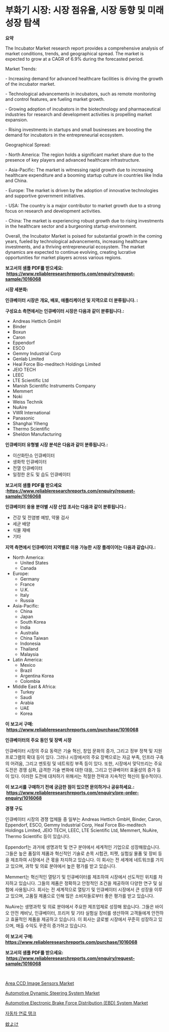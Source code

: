 <p><h1>부화기 시장: 시장 점유율, 시장 동향 및 미래 성장 탐색</h1></p><p><strong>요약</strong></p>
<p><p>The Incubator Market research report provides a comprehensive analysis of market conditions, trends, and geographical spread. The market is expected to grow at a CAGR of 6.9% during the forecasted period.</p><p>Market Trends:</p><p>- Increasing demand for advanced healthcare facilities is driving the growth of the incubator market.</p><p>- Technological advancements in incubators, such as remote monitoring and control features, are fueling market growth.</p><p>- Growing adoption of incubators in the biotechnology and pharmaceutical industries for research and development activities is propelling market expansion.</p><p>- Rising investments in startups and small businesses are boosting the demand for incubators in the entrepreneurial ecosystem.</p><p>Geographical Spread:</p><p>- North America: The region holds a significant market share due to the presence of key players and advanced healthcare infrastructure.</p><p>- Asia-Pacific: The market is witnessing rapid growth due to increasing healthcare expenditure and a booming startup culture in countries like India and China.</p><p>- Europe: The market is driven by the adoption of innovative technologies and supportive government initiatives.</p><p>- USA: The country is a major contributor to market growth due to a strong focus on research and development activities.</p><p>- China: The market is experiencing robust growth due to rising investments in the healthcare sector and a burgeoning startup environment.</p><p>Overall, the Incubator Market is poised for substantial growth in the coming years, fueled by technological advancements, increasing healthcare investments, and a thriving entrepreneurial ecosystem. The market dynamics are expected to continue evolving, creating lucrative opportunities for market players across various regions.</p></p>
<p><strong>보고서의 샘플 PDF를 받으세요: &nbsp;<a href="https://www.reliableresearchreports.com/enquiry/request-sample/1016068">https://www.reliableresearchreports.com/enquiry/request-sample/1016068</a></strong></p>
<p><strong>시장 세분화:</strong></p>
<p><strong> 인큐베이터 시장은 개요, 배포, 애플리케이션 및 지역으로 더 분류됩니다. :</strong></p>
<p><strong>구성요소 측면에서는 인큐베이터 시장은 다음과 같이 분류됩니다.:</strong></p>
<p><ul><li>Andreas Hettich GmbH</li><li>Binder</li><li>Boxun</li><li>Caron</li><li>Eppendorf</li><li>ESCO</li><li>Gemmy Industrial Corp</li><li>Genlab Limited</li><li>Heal Force Bio-meditech Holdings Limited</li><li>JEIO TECH</li><li>LEEC</li><li>LTE Scientific Ltd</li><li>Manish Scientific Instruments Company</li><li>Memmert</li><li>Noki</li><li>Weiss Technik</li><li>NuAire</li><li>VWR International</li><li>Panasonic</li><li>Shanghai Yiheng</li><li>Thermo Scientific</li><li>Sheldon Manufacturing</li></ul></p>
<p><strong> 인큐베이터 유형별 시장 분석은 다음과 같이 분류됩니다.:</strong></p>
<p><ul><li>이산화탄소 인큐베이터</li><li>생화학 인큐베이터</li><li>전열 인큐베이터</li><li>일정한 온도 및 습도 인큐베이터</li></ul></p>
<p><strong>보고서의 샘플 PDF를 받으세요 :<a href="https://www.reliableresearchreports.com/enquiry/request-sample/1016068">https://www.reliableresearchreports.com/enquiry/request-sample/1016068</a></strong></p>
<p><strong> 인큐베이터 응용 분야별 시장 산업 조사는 다음과 같이 분류됩니다.:</strong></p>
<p><ul><li>건강 및 전염병 예방, 약물 검사</li><li>세균 배양</li><li>식물 재배</li><li>기타</li></ul></p>
<p><strong>지역 측면에서 인큐베이터 지역별로 이용 가능한 시장 플레이어는 다음과 같습니다.:</strong></p>
<p><ul>
    <li>
        North America:
        <ul>
            <li>United States</li>
            <li>Canada</li>
        </ul>
    </li>
    <li>
        Europe:
        <ul>
            <li>Germany</li>
            <li>France</li>
            <li>U.K.</li>
            <li>Italy</li>
            <li>Russia</li>
        </ul>
    </li>
    <li>
        Asia-Pacific:
        <ul>
            <li>China</li>
            <li>Japan</li>
            <li>South Korea</li>
            <li>India</li>
            <li>Australia</li>
            <li>China Taiwan</li>
            <li>Indonesia</li>
            <li>Thailand</li>
            <li>Malaysia</li>
        </ul>
    </li>
    <li>
        Latin America:
        <ul>
            <li>Mexico</li>
            <li>Brazil</li>
            <li>Argentina Korea</li>
            <li>Colombia</li>
        </ul>
    </li>
    <li>
        Middle East & Africa:
        <ul>
            <li>Turkey</li>
            <li>Saudi</li>
            <li>Arabia</li>
            <li>UAE</li>
            <li>Korea</li>
        </ul>
    </li>
    </ul></p>
<p><strong>이 보고서 구매: &nbsp;<a href="https://www.reliableresearchreports.com/purchase/1016068">https://www.reliableresearchreports.com/purchase/1016068</a></strong></p>
<p><strong>인큐베이터의 주요 동인 및 장벽 시장</strong></p>
<p><p>인큐베이터 시장의 주요 동력은 기술 혁신, 창업 문화의 증가, 그리고 정부 정책 및 지원 프로그램의 확대 등이 있다. 그러나 시장에서의 주요 장벽으로는 자금 부족, 인프라 구축의 어려움, 그리고 멘토링 및 네트워킹 부족 등이 있다. 또한, 시장에서 맞닥뜨리는 주요 도전은 경쟁 심화, 급격한 기술 변화에 대한 대응, 그리고 인큐베이터 효율성의 증가 등이 있다. 이러한 도전에 대처하기 위해서는 적절한 전략과 지속적인 혁신이 필수적이다.</p></p>
<p><strong>이 보고서를 구매하기 전에 궁금한 점이 있으면 문의하거나 공유하세요.: &nbsp;<a href="https://www.reliableresearchreports.com/enquiry/pre-order-enquiry/1016068">https://www.reliableresearchreports.com/enquiry/pre-order-enquiry/1016068</a></strong></p>
<p><strong>경쟁 구도</strong></p>
<p><p>인큐베이터 시장의 경쟁 업체들 중 일부는 Andreas Hettich GmbH, Binder, Caron, Eppendorf, ESCO, Gemmy Industrial Corp, Heal Force Bio-meditech Holdings Limited, JEIO TECH, LEEC, LTE Scientific Ltd, Memmert, NuAire, Thermo Scientific 등이 있습니다.</p><p>Eppendorf는 과거에 생명과학 및 연구 분야에서 세계적인 기업으로 성장해왔습니다. 그들은 높은 품질의 제품과 혁신적인 기술로 손목 시험관, 피펫, 실험실 물품 및 장비 등을 제조하여 시장에서 큰 몫을 차지하고 있습니다. 이 회사는 전 세계에 네트워크를 가지고 있으며, 과학 및 의료 분야에서 높은 평가를 받고 있습니다.</p><p>Memmert는 혁신적인 열탕기 및 인큐베이터를 제조하여 시장에서 선도적인 위치를 차지하고 있습니다. 그들의 제품은 정확하고 안정적인 조건을 제공하여 다양한 연구 및 실험에 사용됩니다. 회사는 전 세계적으로 열탕기 및 인큐베이터 시장에서 큰 성장을 이루고 있으며, 고품질 제품으로 인해 많은 소비자들로부터 좋은 평가를 받고 있습니다.</p><p>NuAire는 생명과학 및 의료 분야에서 주요한 제조업체로 성장해 왔습니다. 그들은 바이오 안전 캐비닛, 인큐베이터, 프리저 및 기타 실험실 장비를 생산하여 고객들에게 안전하고 효율적인 제품을 제공하고 있습니다. 이 회사는 글로벌 시장에서 꾸준히 성장하고 있으며, 매출 수익도 꾸준히 증가하고 있습니다.</p></p>
<p><strong>이 보고서 구매: &nbsp; <a href="https://www.reliableresearchreports.com/purchase/1016068">https://www.reliableresearchreports.com/purchase/1016068</a></strong></p>
<p><strong>보고서의 샘플 PDF를 받으세요: &nbsp;<a href="https://www.reliableresearchreports.com/enquiry/request-sample/1016068">https://www.reliableresearchreports.com/enquiry/request-sample/1016068</a></strong><strong></strong></p>
<p>&nbsp;</p>
<p><p><a href="https://fearless-okapi-6c8.notion.site/Area-CCD-Image-Sensors-Market-Offer-Valuable-Insights-into-Market-Size-Market-Share-Market-Trends--1d415fc0448948d1b95111720b4f3b6a">Area CCD Image Sensors Market</a></p><p><a href="https://github.com/GroverBarry/Market-Research-Report-List-4/blob/main/automotive-dynamic-steering-system-market.md">Automotive Dynamic Steering System Market</a></p><p><a href="https://github.com/lylyparadise/Market-Research-Report-List-2/blob/main/automotive-electronic-brake-force-distribution-ebd-system-market.md">Automotive Electronic Brake Force Distribution (EBD) System Market</a></p><p><a href="https://medium.com/@kennyhtyeller0787/%EC%9E%90%EB%8F%99%EC%B0%A8-%EC%97%B0%EB%A3%8C-%ED%83%B1%ED%81%AC-%EC%8B%9C%EC%9E%A5-%EC%84%B1%EA%B3%B5%EC%A0%81%EC%9D%B8-%EB%B9%84%EC%A6%88%EB%8B%88%EC%8A%A4-%EC%A0%84%EB%9E%B5%EC%9D%98-%EC%97%B4%EC%87%A0-2031%EB%85%84%EA%B9%8C%EC%A7%80-%EC%98%88%EC%83%81-5f9fb7429501">자동차 연료 탱크</a></p><p><a href="https://medium.com/@destineygrimes2023/%E8%9A%8A%E5%8F%96%E3%82%8A%E5%B8%82%E5%A0%B4-%E7%AB%B6%E4%BA%89%E5%88%86%E6%9E%90-%E5%B8%82%E5%A0%B4%E5%8B%95%E5%90%91-2031%E5%B9%B4%E3%81%BE%E3%81%A7%E3%81%AE%E4%BA%88%E6%B8%AC-6a581a8b99fb">蚊よけ</a></p></p>